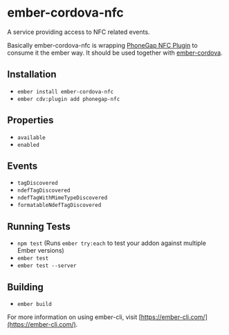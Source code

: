 # ember-cordova-nfc

A service providing access to NFC related events.

Basically ember-cordova-nfc is wrapping [PhoneGap NFC Plugin](https://github.com/chariotsolutions/phonegap-nfc)
to consume it the ember way. It should be used together with [ember-cordova](http://embercordova.com).

## Installation

* `ember install ember-cordova-nfc`
* `ember cdv:plugin add phonegap-nfc`

## Properties

* `available`
* `enabled`

## Events

* `tagDiscovered`
* `ndefTagDiscovered`
* `ndefTagWithMimeTypeDiscovered`
* `formatableNdefTagDiscovered`

## Running Tests

* `npm test` (Runs `ember try:each` to test your addon against multiple Ember versions)
* `ember test`
* `ember test --server`

## Building

* `ember build`

For more information on using ember-cli, visit [https://ember-cli.com/](https://ember-cli.com/).
